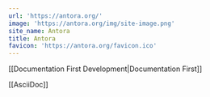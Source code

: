 ```yaml
---
url: 'https://antora.org/'
image: 'https://antora.org/img/site-image.png'
site_name: Antora
title: Antora
favicon: 'https://antora.org/favicon.ico'
---
```


[[Documentation First Development|Documentation First]]

[[AsciiDoc]]
